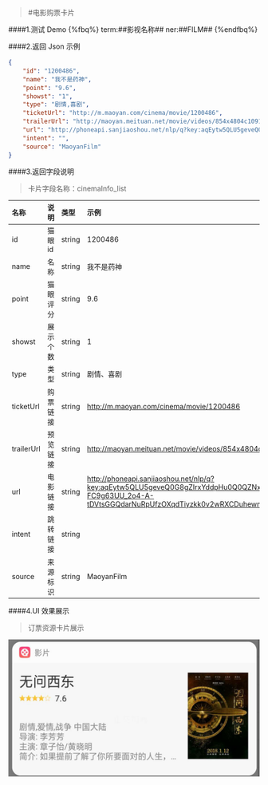 >#电影购票卡片

####1.测试 Demo
{%fbq%}
term:##影视名称##
ner:##FILM##
{%endfbq%}


####2.返回 Json 示例
```json
{
    "id": "1200486",
    "name": "我不是药神",
    "point": "9.6",
    "showst": "1",
    "type": "剧情,喜剧",
    "ticketUrl": "http://m.maoyan.com/cinema/movie/1200486",
    "trailerUrl": "http://maoyan.meituan.net/movie/videos/854x4804c109134879943f4b24387adc040504b.mp4",
    "url": "http://phoneapi.sanjiaoshou.net/nlp/q?key:aqEytw5QLU5geveQ0G8gZIrxYddpHu0Q0QZNxGSYusOrwLEsB7TwTPR3toED_4OQbDdsivVG7f9ktdmdHNN2Yo6AB-FC9g63UU_2o4-A-tDVtsGGQdarNuRpUfzOXqdTiyzkk0v2wRXCDuhewmf8T71iZvocq8aMki4mcKjqcZslc5VsSqI1aI9Pguvzu_uCQEIG4XZptsE=",
    "intent": "",
    "source": "MaoyanFilm"
}
```
####3.返回字段说明

>卡片字段名称：cinemaInfo_list

|名称|说明|类型|示例|
|:---|:---|:---|:---|
|id|  猫眼id| string |  1200486|
|name| 名称 | string | 我不是药神 |
|point| 猫眼评分 |  string| 9.6 |
|showst| 展示个数|  string | 1 |
|type| 类型|string | 剧情、喜剧|
|ticketUrl|购票链接 |string | http://m.maoyan.com/cinema/movie/1200486|
|trailerUrl|预览链接 |string |http://maoyan.meituan.net/movie/videos/854x4804c109134879943f4b24387adc040504b.mp4 |
|url| 电影链接|string |http://phoneapi.sanjiaoshou.net/nlp/q?key:aqEytw5QLU5geveQ0G8gZIrxYddpHu0Q0QZNxGSYusOrwLEsB7TwTPR3toED_4OQbDdsivVG7f9ktdmdHNN2Yo6AB-FC9g63UU_2o4-A-tDVtsGGQdarNuRpUfzOXqdTiyzkk0v2wRXCDuhewmf8T71iZvocq8aMki4mcKjqcZslc5VsSqI1aI9Pguvzu_uCQEIG4XZptsE=|
|intent|跳转链接 |string | |
|source| 来源标识| string| MaoyanFilm|


####4.UI 效果展示

>订票资源卡片展示

<div align="center">
<img src="/assets/chapter1/film.png" align="center" alt="电影资源卡片实例">
</div>



